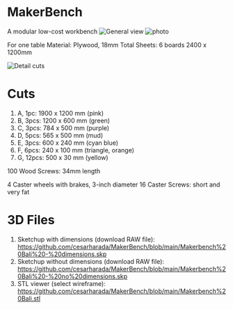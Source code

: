 # MakerBench
A modular low-cost workbench
![General view](https://live.staticflickr.com/65535/53095180878_35ceaecfef_b.jpg)
![photo](https://live.staticflickr.com/65535/53081381167_a3aae65f7d_b.jpg)

For one table
Material: Plywood, 18mm
Total Sheets: 6 boards 2400 x 1200mm

![Detail cuts](https://live.staticflickr.com/65535/53095089780_b545734fc6_b.jpg)
# Cuts
1. A, 1pc: 1900 x 1200 mm (pink)
2. B, 3pcs: 1200 x 600 mm (green)
3. C, 3pcs: 784 x 500 mm (purple)
4. D, 5pcs: 565 x 500 mm (mud)
5. E, 3pcs: 600 x 240 mm (cyan blue)
6. F, 6pcs: 240 x 100 mm (triangle, orange)
7. G, 12pcs: 500 x 30 mm (yellow)

100 Wood Screws: 34mm length

4 Caster wheels with brakes, 3-inch diameter
16 Caster Screws: short and very fat

# 3D Files
1. Sketchup with dimensions (download RAW file):  https://github.com/cesarharada/MakerBench/blob/main/Makerbench%20Bali%20-%20dimensions.skp
2. Sketchup without dimensions (download RAW file): https://github.com/cesarharada/MakerBench/blob/main/Makerbench%20Bali%20-%20no%20dimensions.skp
3. STL viewer (select wireframe): 
https://github.com/cesarharada/MakerBench/blob/main/Makerbench%20Bali.stl
